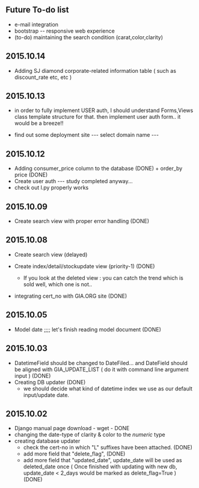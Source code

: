 
## Future To-do list

 * e-mail integration
 * bootstrap -- responsive web experience
 * (to-do) maintaining the search condition (carat,color,clarity)

## 2015.10.14

* Adding SJ diamond corporate-related information table ( such as discount_rate etc, etc )

## 2015.10.13

* in order to fully implement USER auth, I should understand Forms,Views class template structure for that. then implement user auth form.. it would be a breeze!!

* find out some deployment site  --- select domain name --- 

## 2015.10.12

* Adding consumer_price column to the database (DONE) + order_by price (DONE)
* Create user auth --- study completed anyway...
* check out l.py properly works 

## 2015.10.09

* Create search view with proper error handling (DONE)
 
## 2015.10.08

* Create search view (delayed)

* Create index/detail/stockupdate view  (priority-1) (DONE)
   - If you look at the deleted view : you can catch the trend which is sold well, which one is not..

* integrating cert_no with GIA.ORG site (DONE)

## 2015.10.05

* Model date ;;;; let's finish reading model document (DONE)

## 2015.10.03

 * DatetimeField should be changed to DateFiled... and DateField should be aligned with GIA_UPDATE_LIST ( do it with command line argument input ) (DONE)
 * Creating DB updater (DONE)
    - we should decide what kind of datetime index we use as our default input/update date. 

## 2015.10.02

* Django manual page download - wget - DONE
* changing the date-type of clarity & color to the *numeric* type
* creating database updater
   - check the cert-no in which "L" suffixes have been attached. (DONE)
   - add more field that "delete_flag",   (DONE)
   - add more field that "updated_date", update_date will be used as deleted_date once   ( Once finished with updating with new db, update_date < 2_days would be marked as delete_flag=True )  (DONE)
